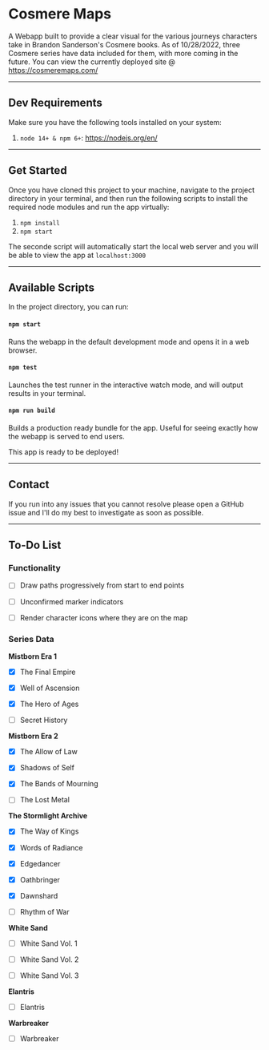 # Cosmere Maps

A Webapp built to provide a clear visual for the various journeys characters take in Brandon Sanderson's Cosmere books. As of 10/28/2022, three Cosmere series have data included for them, with more coming in the future. You can view the currently deployed site @ https://cosmeremaps.com/

---

## Dev Requirements

Make sure you have the following tools installed on your system:

1. `node 14+ & npm 6+`: https://nodejs.org/en/

---

## Get Started

Once you have cloned this project to your machine, navigate to the project directory in your terminal, and then run the following scripts to install the required node modules and run the app virtually:

1. `npm install`
2. `npm start`

The seconde script will automatically start the local web server and you will be able to view the app at `localhost:3000`

---

## Available Scripts

In the project directory, you can run:

#### `npm start`

Runs the webapp in the default development mode and opens it in a web browser.

#### `npm test`

Launches the test runner in the interactive watch mode, and will output results in your terminal.

#### `npm run build`

Builds a production ready bundle for the app. Useful for seeing exactly how the webapp is served to end users.

This app is ready to be deployed!

---

## Contact

If you run into any issues that you cannot resolve please open a GitHub issue and I'll do my best to investigate as soon as possible. 

---

## To-Do List

### Functionality

- [ ] Draw paths progressively from start to end points
- [ ] Unconfirmed marker indicators
- [ ] Render character icons where they are on the map


### Series Data

**Mistborn Era 1**
- [x] The Final Empire
- [x] Well of Ascension
- [x] The Hero of Ages
- [ ] Secret History


**Mistborn Era 2**
- [x] The Allow of Law
- [x] Shadows of Self
- [x] The Bands of Mourning
- [ ] The Lost Metal


**The Stormlight Archive**
- [x] The Way of Kings
- [x] Words of Radiance
- [x] Edgedancer
- [x] Oathbringer
- [x] Dawnshard
- [ ] Rhythm of War


**White Sand**
- [ ] White Sand Vol. 1
- [ ] White Sand Vol. 2
- [ ] White Sand Vol. 3


**Elantris**
- [ ] Elantris


**Warbreaker**
- [ ] Warbreaker